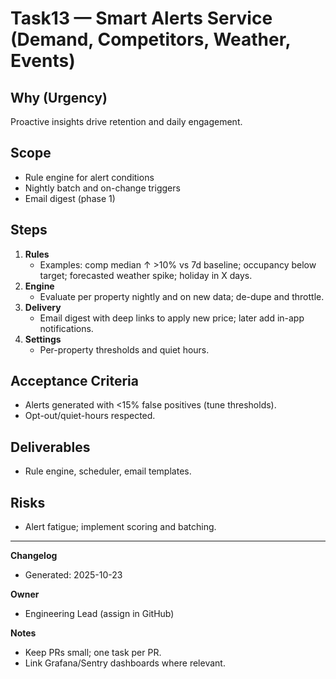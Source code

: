 # Task13 — Smart Alerts Service (Demand, Competitors, Weather, Events)

## Why (Urgency)

Proactive insights drive retention and daily engagement.

## Scope

- Rule engine for alert conditions
- Nightly batch and on-change triggers
- Email digest (phase 1)

## Steps

1. **Rules**
   - Examples: comp median ↑ >10% vs 7d baseline; occupancy below target; forecasted weather spike; holiday in X days.
2. **Engine**
   - Evaluate per property nightly and on new data; de-dupe and throttle.
3. **Delivery**
   - Email digest with deep links to apply new price; later add in-app notifications.
4. **Settings**
   - Per-property thresholds and quiet hours.

## Acceptance Criteria

- Alerts generated with <15% false positives (tune thresholds).
- Opt-out/quiet-hours respected.

## Deliverables

- Rule engine, scheduler, email templates.

## Risks

- Alert fatigue; implement scoring and batching.

---

**Changelog**

- Generated: 2025-10-23

**Owner**

- Engineering Lead (assign in GitHub)

**Notes**

- Keep PRs small; one task per PR.
- Link Grafana/Sentry dashboards where relevant.
